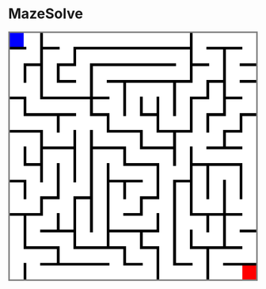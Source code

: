 # MazeSolve
![image](https://github.com/YiYiXia/Data-Structure-Course-Code/blob/master/MazeSolve/MazeSolve.gif)
